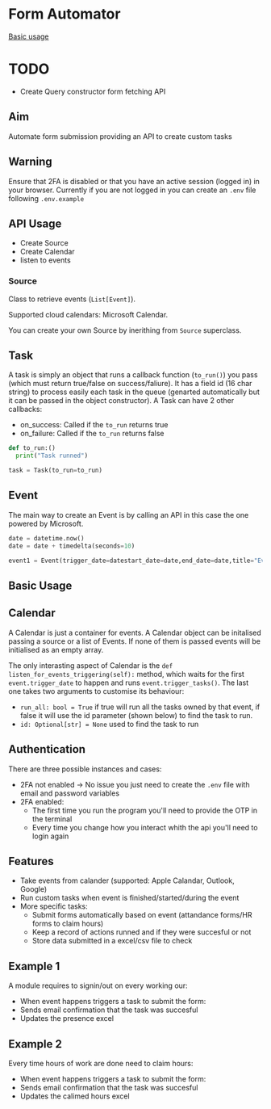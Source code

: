 # Form Automator

[Basic usage](#basic-usage)

# TODO

- Create Query constructor form fetching API

## Aim

Automate form submission providing an API to create custom tasks

## Warning

Ensure that 2FA is disabled or that you have an active session (logged in) in your browser.
Currently if you are not logged in you can create an `.env` file following `.env.example`

## API Usage

- Create Source
- Create Calendar
- listen to events

### Source

Class to retrieve events (`List[Event]`).

Supported cloud calendars: Microsoft Calendar.

You can create your own Source by inerithing from `Source` superclass.

## Task

A task is simply an object that runs a callback function (`to_run()`) you pass (which must return true/false on success/faliure).
It has a field id (16 char string) to process easily each task in the queue (genarted automatically but it can be passed in the object constructor).
A Task can have 2 other callbacks:

- on_success: Called if the `to_run` returns true
- on_failure: Called if the `to_run` returns false

```python
def to_run:()
  print("Task runned")

task = Task(to_run=to_run)
```

## Event

The main way to create an Event is by calling an API in this case the one powered by Microsoft.

```python
date = datetime.now()
date = date + timedelta(seconds=10)

event1 = Event(trigger_date=datestart_date=date,end_date=date,title="Event 1", tasks=[task])
```
## Basic Usage

## Calendar

A Calendar is just a container for events. A Calendar object can be initalised passing a source or a list of Events. If none of them is passed events will be initialised as an empty array.

The only interasting aspect of Calendar is the `def listen_for_events_triggering(self):` method, which waits for the first `event.trigger_date` to happen and runs `event.trigger_tasks()`.
The last one takes two arguments to customise its behaviour:

- `run_all: bool = True` if true will run all the tasks owned by that event, if false it will use the id parameter (shown below) to find the task to run.
- `id: Optional[str] = None` used to find the task to run

## Authentication

There are three possible instances and cases:

- 2FA not enabled -> No issue you just need to create the `.env` file with email and password variables
- 2FA enabled:
  - The first time you run the program you'll need to provide the OTP in the terminal
  - Every time you change how you interact whith the api you'll need to login again

## Features

- Take events from calander (supported: Apple Calandar, Outlook, Google)
- Run custom tasks when event is finished/started/during the event
- More specific tasks:
  - Submit forms automatically based on event (attandance forms/HR forms to claim hours)
  - Keep a record of actions runned and if they were succesful or not
  - Store data submitted in a excel/csv file to check

## Example 1

A module requires to signin/out on every working our:

- When event happens triggers a task to submit the form:
- Sends email confirmation that the task was succesful
- Updates the presence excel

## Example 2

Every time hours of work are done need to claim hours:

- When event happens triggers a task to submit the form:
- Sends email confirmation that the task was succesful
- Updates the calimed hours excel
